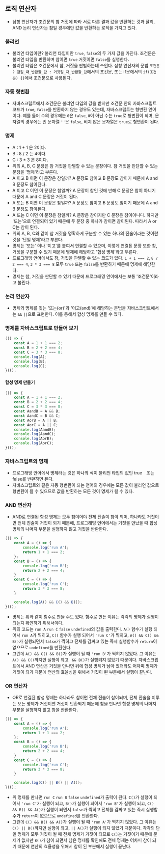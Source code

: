 ## 로직 연산자
- 삼항 연산자가 조건문의 참 거짓에 따라 서로 다른 결과 값을 반환하는 것과 달리, AND 논리 연산자는 참일 경우에만 값을 반환하는 로직을 가지고 있다.

### 불리언
- 불리언 타입이란? 불리언 타입이란 `true`, `false`의 두 가지 값을 가진다. 조건문은 불리언 타입을 반환하며 참이면 `true` 거짓이면 `false`를 실행한다.
- 불리언 타입은 조건문에서 참, 거짓을 판별하는데 쓰인다. 삼항 연산자의 문법 `조건문 ? 참일_때_반환할_값 : 거짓일_때_반환할_값`에서의 조건문, 또는 if문에서의 `if(조건문) {}`에서 조건문으로 사용된다.

### 자동 형변환
- 자바스크립트에서 조건문은 불리언 타입의 값을 받지만 조건문 안의 자바스크립트 코드가 `true`, `false`를 반환하지 않는 경우도 있는데, 자바스크립트는 형변환 언어이다. 예를 들어 수의 경우에는 `0`은 `false`, `0`이 아닌 수는 `true`로 형변환이 되며, 문자열의 경우에는 빈 문자열 `''`은 `false`, 비지 않은 문자열은 `true`로 형변환이 된다.

### 명제
- A : 1 + 1 은 2이다.
- B : 8 / 2 는 4이다.
- C : 3 * 3 은 8이다.
- 위의 A, B, C 문장은 참 거짓을 판별할 수 있는 문장이다. 참 거짓을 판단할 수 있는 문장을 '명제'라고 부른다.
- A 이고 B 이면 이 문장은 참일까? A 문장도 참이고 B 문장도 참이기 때문에 A and B 문장도 참이된다.
- A 이고 C 이면 이 문장은 참일까? A 문장이 참인 것에 반해 C 문장은 참이 아니기 때문에 A and C 문장은 거짓이 된다.
- A 또는 B 이면 이 문장은 참일까? A 문장도 참이고 B 문장도 참이기 때문에 A and B 문장도 참이된다.
- A 또는 C 이면 이 문장은 참일까? A 문장은 참이지만 C 문장은 참이아니다. 하지만 '또는'으로 연결되어 있기 때문에 두 문장 중 하나가 참이면 참이된다. 따라서 A or C는 참이 된다.
- 위의 A, B, C와 같이 참 거짓을 명확하게 구분할 수 있는 하나의 진술이라는 것이란 것을 '단일 명제'라고 부른다.
- 명제는 '또는' 이나 '이고'를 붙여서 연결할 수 있으며, 이렇게 연결된 문장 또한 참, 거짓을 구분할 수 있기 때문에 명제에 해당하고 '합성 명제'라고 부른다.
- 프로그래밍 언어에서도 참, 거짓을 판별할 수 있는 코드가 있다. `1 + 1 === 2`, `8 / 2 === 4`, `3 * 3 === 8` 모두 `true` 또는 `false`를 반환하기 때문에 명제에 해당한다.
- 명제는 참, 거짓을 판단할 수 있기 때문에 프로그래밍 언어에서는 보통 '조건문'이라고 불린다.

### 논리 연산자
- 명제와 명제를 잇는 '또는(or)'과 '이고(and)'에 해당하는 문법을 자바스크립트에서는 `&&` `||`으로 표현한다. 이를 통해서 합성 명제를 만들 수 있다.

### 명제를 자바스크립트로 만들어 보기
```js
(() => {
	const A = 1 + 1 === 2;
	const B = 2 + 2 === 4;
	const C = 3 * 3 === 8;
	console.log(A);
	console.log(B);
	console.log(C);
})();
```

#### 합성 명제 만들기
```js
(() => {
	const A = 1 + 1 === 2;
	const B = 2 + 2 === 4;
	const C = 3 * 3 === 8;
	const AandB = A && B;
	const AandC = B && C;
	const AorB = A || B;
	const AorC = A || C;
	console.log(AandB);
	console.log(AandC);
	console.log(AorB);
	console.log(AorC);
})();
```

### 자바스크립트의 명제
- 프로그래밍 언어에서 명제라는 것은 하나의 식이 불리언 타입의 값인 true　또는 false를 반환하면 된다.
- 자바스크립트와 같은 자동 형변환이 되는 언어의 경우에는 모든 값이 불리언 값으로 형변환이 될 수 있으므로 값을 반환하는 모든 것이 명제가 될 수 있다.

### AND 연산자
- AND로 연결된 함성 명제는 모두 참이어야 전제 진술이 참이 되며, 하나라도 거짓이면 전체 진술이 거짓이 되기 때문에, 프로그래밍 언어에서는 거짓을 만났을 때 합성 명제의 나머지 부분을 실행하지 않고 거짓을 반환한다.
```js
(() => {
	const A = () => {
		console.log('run A');
		return 1 + 1 === 2;
	};
	const B = () => {
		console.log('run B');
		return 2 + 2 === 4;
	}
	const C = () => {
		console.log('run C');
		return 3 * 3 === 8;
	}

	console.log(A() && C() && B());
})();
```
- 명제는 위와 같이 함수로 만들 수도 있다. 함수로 만든 이유는 각각의 명제가 실행이 되는지 확인하기 위해서이다.
- 위의 코드는 `run A` `run C` `false` `undefined`의 값을 출력한다. `A()` 함수가 실행 되어서 `run A`가 찍히고, `C()` 함수가 실행 되어서 `'run C'`가 찍히고, `A() && C() && B()`가 실행되면서 `false`가 찍히고 전체를 감싸고 있는 즉시 실행함수가 `return`이 없으므로 `undefined`를 반환한다.
- 그런데 `A() && C() && B()`가 실행이 될 때 `'run B'`가 찍히지 않았다. 그 이유는 `A() && C()`까지만 실행이 되고 ` && B()`가 실행되지 않았기 때문이다. 자바스크립트에서 AND 연산은 거짓을 만나면 뒤에 합성 명제가 남아 있더라도 어차피 명제가 거짓이 되기 때문에 연산의 효율성을 위해서 거짓이 된 부분에서 실행이 끝난다.

### OR 연산자
- OR로 연결된 합성 명제는 하나라도 참이면 전체 진술이 참이되며, 전체 진술을 이루는 모든 명제가 거짓이면 거짓이 반환되기 때문에 참을 만나면 합성 명제의 나머지 부분을 실행하지 않고 참을 반환한다.
```js
(() => {
	const A = () => {
		console.log('run A');
		return 1 + 1 === 2;
	};
	const B = () => {
		console.log('run B');
		return 2 + 2 === 4;
	}
	const C = () => {
		console.log('run C');
		return 3 * 3 === 8;
	}

	console.log(C() || B() || A());
})();
```
- 위 명제를 만나면 `run C` `run B` `false` `undefined`가 출력이 된다. `C()`가 실행이 되어서 `'run C'`가 실행이 되고, `B()`가 실행이 되어서 `'run B'`가 실행이 되고, `C() && B() && A()`가 실행이 되면서 `false`가 찍히고 전체를 감싸고 있는 즉시 실행함수가 `return`이 없으므로 `undefined`를 반환한다.
- 그런데 `C() && B() && A()`가 실행이 될 때 `'run A'`가 찍히지 않았다. 그 이유는 `C() || B()`까지만 실행이 되고, `|| A()`가 실행이 되지 않았기 때문이다. 각각의 단일 명제가 모두 거짓이 될 때 전체 명제가 거짓이 되므로 `C()`는 거짓이기 때문에 문제가 없지만 `B()`가 참이 되면서 남은 명제를 확인해도 전체 명제는 어차피 참이 되기 때문에 연산의 효율성을 위해서 참이 된 부분에서 실행이 끝난다.
